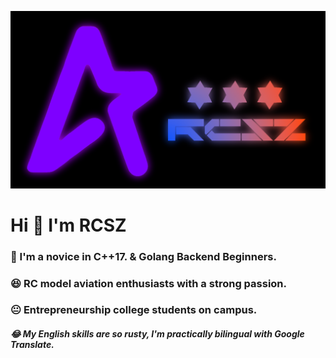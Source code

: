 ![RCSZ](assets/RCSZ.PNG)
<h1 align=“center”>Hi 👋 I'm RCSZ</h1>
<h3 align=“center”>🐠 I'm a novice in C++17. & Golang Backend Beginners.</h3>
<h3 align=“center”>😆 RC model aviation enthusiasts with a strong passion.</h3>
<h3 align=“center”>😐 Entrepreneurship college students on campus.</h3>

<h5 align=“center”>😂 My English skills are so rusty, I'm practically bilingual with Google Translate.</h3>
